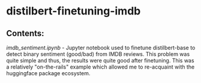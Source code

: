# distilbert-finetuning-imdb

## Contents:  

*imdb_sentiment.ipynb* - Jupyter notebook used to finetune distilbert-base to detect binary sentiment (good/bad) from IMDB reviews.  This problem was quite simple and thus, the results were quite good after finetuning.  This was a relatively "on-the-rails" example which allowed me to re-acquaint with the huggingface package ecosystem.

